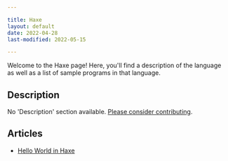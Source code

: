 ```yaml
---

title: Haxe
layout: default
date: 2022-04-28
last-modified: 2022-05-15

---
```


Welcome to the Haxe page! Here, you'll find a description of the language as well as a list of sample programs in that language.

## Description

No 'Description' section available. [Please consider contributing](https://github.com/TheRenegadeCoder/sample-programs-website).

## Articles

- [Hello World in Haxe](https://sampleprograms.io/projects/hello-world/haxe)